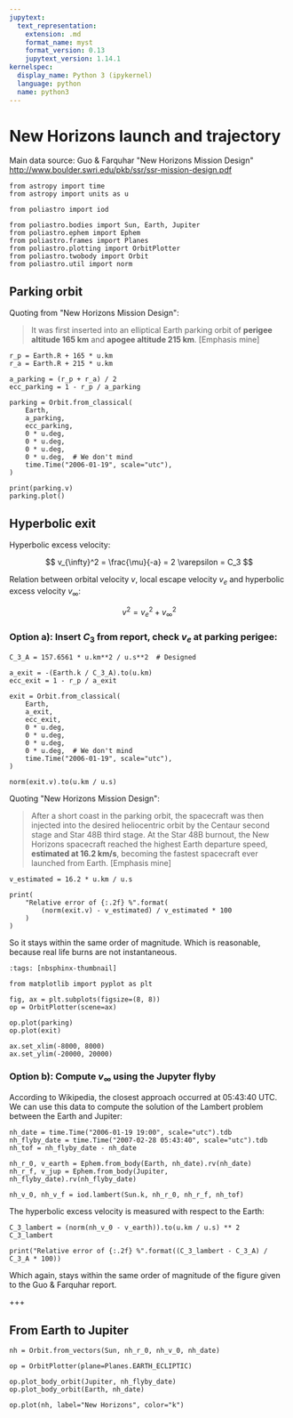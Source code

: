 ```yaml
---
jupytext:
  text_representation:
    extension: .md
    format_name: myst
    format_version: 0.13
    jupytext_version: 1.14.1
kernelspec:
  display_name: Python 3 (ipykernel)
  language: python
  name: python3
---
```


# New Horizons launch and trajectory

Main data source: Guo & Farquhar "New Horizons Mission Design" http://www.boulder.swri.edu/pkb/ssr/ssr-mission-design.pdf

```{code-cell} ipython3
from astropy import time
from astropy import units as u

from poliastro import iod

from poliastro.bodies import Sun, Earth, Jupiter
from poliastro.ephem import Ephem
from poliastro.frames import Planes
from poliastro.plotting import OrbitPlotter
from poliastro.twobody import Orbit
from poliastro.util import norm
```

## Parking orbit

Quoting from "New Horizons Mission Design":

> It was first inserted into an elliptical Earth parking orbit
of **perigee altitude 165 km** and **apogee altitude 215 km**. [Emphasis mine]

```{code-cell} ipython3
r_p = Earth.R + 165 * u.km
r_a = Earth.R + 215 * u.km

a_parking = (r_p + r_a) / 2
ecc_parking = 1 - r_p / a_parking

parking = Orbit.from_classical(
    Earth,
    a_parking,
    ecc_parking,
    0 * u.deg,
    0 * u.deg,
    0 * u.deg,
    0 * u.deg,  # We don't mind
    time.Time("2006-01-19", scale="utc"),
)

print(parking.v)
parking.plot()
```

## Hyperbolic exit

Hyperbolic excess velocity:

$$ v_{\infty}^2 = \frac{\mu}{-a} = 2 \varepsilon = C_3 $$

Relation between orbital velocity $v$, local escape velocity $v_e$ and hyperbolic excess velocity $v_{\infty}$:

$$ v^2 = v_e^2 + v_{\infty}^2 $$

### Option a): Insert $C_3$ from report, check $v_e$ at parking perigee:

```{code-cell} ipython3
C_3_A = 157.6561 * u.km**2 / u.s**2  # Designed

a_exit = -(Earth.k / C_3_A).to(u.km)
ecc_exit = 1 - r_p / a_exit

exit = Orbit.from_classical(
    Earth,
    a_exit,
    ecc_exit,
    0 * u.deg,
    0 * u.deg,
    0 * u.deg,
    0 * u.deg,  # We don't mind
    time.Time("2006-01-19", scale="utc"),
)

norm(exit.v).to(u.km / u.s)
```

Quoting "New Horizons Mission Design":

> After a short coast in the parking orbit, the spacecraft was then injected into
the desired heliocentric orbit by the Centaur second stage and Star 48B third
stage. At the Star 48B burnout, the New Horizons spacecraft reached the highest
Earth departure speed, **estimated at 16.2 km/s**, becoming the fastest spacecraft
ever launched from Earth.  [Emphasis mine]

```{code-cell} ipython3
v_estimated = 16.2 * u.km / u.s

print(
    "Relative error of {:.2f} %".format(
        (norm(exit.v) - v_estimated) / v_estimated * 100
    )
)
```

So it stays within the same order of magnitude. Which is reasonable, because real life burns are not instantaneous.

```{code-cell} ipython3
:tags: [nbsphinx-thumbnail]

from matplotlib import pyplot as plt

fig, ax = plt.subplots(figsize=(8, 8))
op = OrbitPlotter(scene=ax)

op.plot(parking)
op.plot(exit)

ax.set_xlim(-8000, 8000)
ax.set_ylim(-20000, 20000)
```

### Option b): Compute $v_{\infty}$ using the Jupyter flyby

According to Wikipedia, the closest approach occurred at 05:43:40 UTC. We can use this data to compute the solution of the Lambert problem between the Earth and Jupiter:

```{code-cell} ipython3
nh_date = time.Time("2006-01-19 19:00", scale="utc").tdb
nh_flyby_date = time.Time("2007-02-28 05:43:40", scale="utc").tdb
nh_tof = nh_flyby_date - nh_date

nh_r_0, v_earth = Ephem.from_body(Earth, nh_date).rv(nh_date)
nh_r_f, v_jup = Ephem.from_body(Jupiter, nh_flyby_date).rv(nh_flyby_date)

nh_v_0, nh_v_f = iod.lambert(Sun.k, nh_r_0, nh_r_f, nh_tof)
```

The hyperbolic excess velocity is measured with respect to the Earth:

```{code-cell} ipython3
C_3_lambert = (norm(nh_v_0 - v_earth)).to(u.km / u.s) ** 2
C_3_lambert
```

```{code-cell} ipython3
print("Relative error of {:.2f} %".format((C_3_lambert - C_3_A) / C_3_A * 100))
```

Which again, stays within the same order of magnitude of the figure given to the Guo & Farquhar report.

+++

## From Earth to Jupiter

```{code-cell} ipython3
nh = Orbit.from_vectors(Sun, nh_r_0, nh_v_0, nh_date)

op = OrbitPlotter(plane=Planes.EARTH_ECLIPTIC)

op.plot_body_orbit(Jupiter, nh_flyby_date)
op.plot_body_orbit(Earth, nh_date)

op.plot(nh, label="New Horizons", color="k")
```
